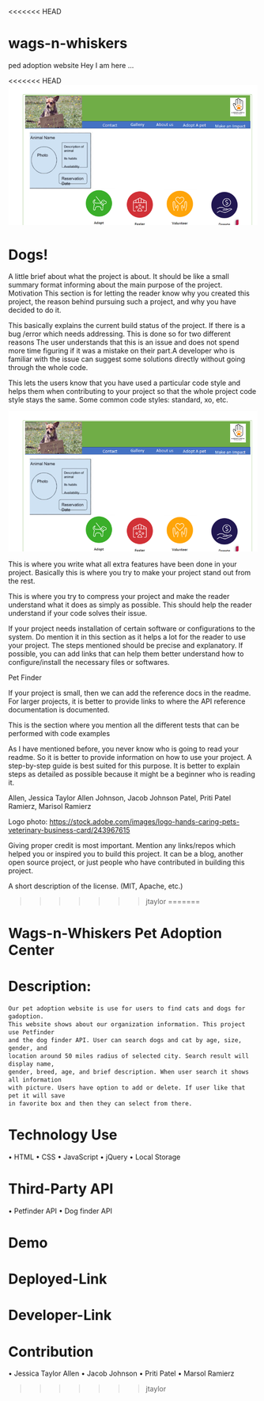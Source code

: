<<<<<<< HEAD
# wags-n-whiskers
ped adoption website
Hey I am here ...

<<<<<<< HEAD
![alt="site"](README.png)

Dogs!
=======



<!-- Project Title -->
A little brief about what the project is about. It should be like a small summary format informing about the main purpose of the project.
Motivation
This section is for letting the reader know why you created this project, the reason behind pursuing such a project, and why you have decided to do it.

<!-- Build Status -->
This basically explains the current build status of the project. If there is a bug /error which needs addressing. This is done so for two different reasons The user understands that this is an issue and does not spend more time figuring if it was a mistake on their part.A developer who is familiar with the issue can suggest some solutions directly without going through the whole code.

<!-- Code Style -->
This lets the users know that you have used a particular code style and helps them when contributing to your project so that the whole project code style stays the same. Some common code styles: standard, xo, etc.

<!-- Screenshots -->

![alt="site"](README.png)

<!-- Features -->
This is where you write what all extra features have been done in your project. Basically this is where you try to make your project stand out from the rest.

<!-- Code Examples/ Issues -->
This is where you try to compress your project and make the reader understand what it does as simply as possible. This should help the reader understand if your code solves their issue.

<!-- Installation -->
If your project needs installation of certain software or configurations to the system. Do mention it in this section as it helps a lot for the reader to use your project. The steps mentioned should be precise and explanatory.  If possible, you can add links that can help them better understand how to configure/install the necessary files or softwares.

<!-- API reference -->

Pet Finder

If your project is small, then we can add the reference docs in the readme. For larger projects, it is better to provide links to where the API reference documentation is documented.

<!-- Tests -->
This is the section where you mention all the different tests that can be performed with code examples

<!-- How to Use? -->
As I have mentioned before, you never know who is going to read your readme. So it is better to provide information on how to use your project. A step-by-step guide is best suited for this purpose. It is better to explain steps as detailed as possible because it might be a beginner who is reading it.

<!-- Contribute -->
<!-- NOTE: Pick a Name Display Style (Alpha Order) -->
Allen, Jessica Taylor Allen
Johnson, Jacob Johnson
Patel, Priti Patel
Ramierz, Marisol Ramierz

<!-- Credits -->

Logo photo: https://stock.adobe.com/images/logo-hands-caring-pets-veterinary-business-card/243967615


Giving proper credit is most important. Mention any links/repos which helped you or inspired you to build this project. It can be a blog, another open source project, or just people who have contributed in building this project.

<!-- License -->
A short description of the license. (MIT, Apache, etc.)
>>>>>>> jtaylor
=======
# Wags-n-Whiskers Pet Adoption Center

# Description: 
	Our pet adoption website is use for users to find cats and dogs for gadoption. 
    This website shows about our organization information. This project use Petfinder
    and the dog finder API. User can search dogs and cat by age, size, gender, and 
    location around 50 miles radius of selected city. Search result will display name,
    gender, breed, age, and brief description. When user search it shows all information
    with picture. Users have option to add or delete. If user like that pet it will save 
    in favorite box and then they can select from there. 

# Technology Use
•	HTML
•	CSS
•	JavaScript 
•	jQuery
•	Local Storage

# Third-Party API 
•	Petfinder API
•	Dog finder API

# Demo

# Deployed-Link

# Developer-Link

# Contribution
•	Jessica Taylor Allen
•	Jacob Johnson
•	Priti Patel
•	Marsol Ramierz
>>>>>>> jtaylor
